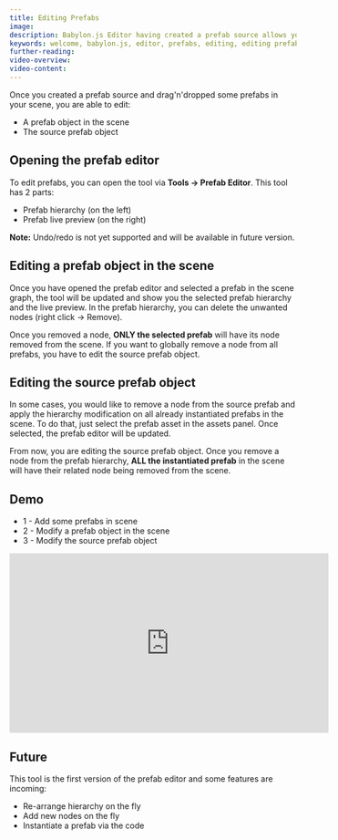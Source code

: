```yaml
---
title: Editing Prefabs
image: 
description: Babylon.js Editor having created a prefab source allows you edit a prefab object and its source.
keywords: welcome, babylon.js, editor, prefabs, editing, editing prefabs
further-reading:
video-overview:
video-content:
---
```


Once you created a prefab source and drag'n'dropped some prefabs in your scene, you are able to edit:
* A prefab object in the scene
* The source prefab object

## Opening the prefab editor
To edit prefabs, you can open the tool via **Tools -> Prefab Editor**.
This tool has 2 parts:
* Prefab hierarchy (on the left)
* Prefab live preview (on the right)

**Note:** Undo/redo is not yet supported and will be available in future version.

## Editing a prefab object in the scene
Once you have opened the prefab editor and selected a prefab in the scene graph, the tool will be updated and show you the selected prefab hierarchy and the live preview.
In the prefab hierarchy, you can delete the unwanted nodes (right click -> Remove).

Once you removed a node, **ONLY the selected prefab** will have its node removed from the scene. If you want to globally remove a node from all prefabs, you have to edit the source prefab object.

## Editing the source prefab object
In some cases, you would like to remove a node from the source prefab and apply the hierarchy modification on all already instantiated prefabs in the scene. To do that, just select the prefab asset in the assets panel.
Once selected, the prefab editor will be updated.

From now, you are editing the source prefab object. Once you remove a node from the prefab hierarchy, **ALL the instantiated prefab** in the scene will have their related node being removed from the scene.

## Demo
* 1 - Add some prefabs in scene
* 2 - Modify a prefab object in the scene
* 3 - Modify the source prefab object

<iframe width="560" height="315" src="https://www.youtube.com/embed/tVMI2cUC2lU" frameborder="0" allow="accelerometer; autoplay; encrypted-media; gyroscope; picture-in-picture" allowFullScreen></iframe>

## Future
This tool is the first version of the prefab editor and some features are incoming:
* Re-arrange hierarchy on the fly
* Add new nodes on the fly
* Instantiate a prefab via the code
